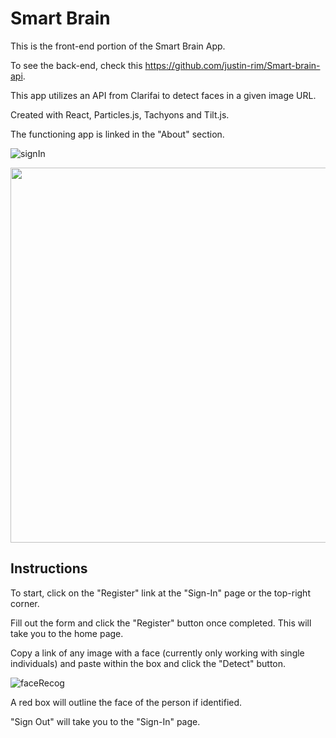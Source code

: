 
# Smart Brain 

This is the front-end portion of the Smart Brain App.

To see the back-end, check this https://github.com/justin-rim/Smart-brain-api. 

This app utilizes an API from Clarifai to detect faces in a given image URL.

Created with React, Particles.js, Tachyons and Tilt.js.

The functioning app is linked in the "About" section.

![signIn](https://user-images.githubusercontent.com/43804428/115973297-c0ecd500-a508-11eb-870f-6e663db82913.gif)

<img src="https://user-images.githubusercontent.com/43804428/115973121-951d1f80-a507-11eb-9509-ac7f601dfdc2.png" width="600px">

## Instructions

To start, click on the "Register" link at the "Sign-In" page or the top-right corner.

Fill out the form and click the "Register" button once completed. This will take you to the home page.

Copy a link of any image with a face (currently only working with single individuals) and paste within the box and click the "Detect" button. 

![faceRecog](https://user-images.githubusercontent.com/43804428/115973284-ac104180-a508-11eb-89f9-e38c48834d6a.gif)

A red box will outline the face of the person if identified.

"Sign Out" will take you to the "Sign-In" page.
